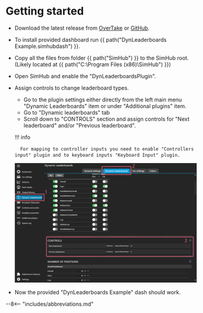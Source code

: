 # Getting started

* Download the latest release from [OverTake][OverTakeDownload] or [GitHub][GitHubReleases].
* To install provided dashboard run {{ path("DynLeaderboards Example.simhubdash") }}.
* Copy all the files from folder {{ path("SimHub") }} to the SimHub root. (Likely located at {{ path("C:\\Program Files (x86)\\SimHub") }}) 
* Open SimHub and enable the "DynLeaderboardsPlugin".
* Assign controls to change leaderboard types.
    * Go to the plugin settings either directly from the left main menu "Dynamic Leaderboards" item or under "Additional plugins" item.
    * Go to "Dynamic leaderboards" tab
    * Scroll down to "CONTROLS" section and assign controls for "Next leaderboard" and/or "Previous leaderboard".

    !!! info

        For mapping to controller inputs you need to enable "Controllers input" plugin and to keyboard inputs "Keyboard Input" plugin.

    ![](../img/Config/DynamicLeaderboards_Controls.png)
    
* Now the provided "DynLeaderboards Example" dash should work.



[OverTakeDownload]: https://www.racedepartment.com/downloads/acc-simhub-dynamic-leaderboards-plugin.50424/
[GitHubReleases]: https://github.com/kaiusl/KLPlugins.Leaderboard/releases

--8<-- "includes/abbreviations.md"
